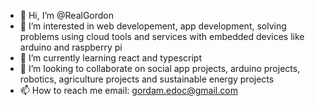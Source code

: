 - 👋 Hi, I’m @RealGordon
- 👀 I’m interested in web developement, app development, solving problems using cloud tools and services with embedded devices like arduino and raspberry pi
- 🌱 I’m currently learning react and typescript
- 💞️ I’m looking to collaborate on social app projects, arduino projects, robotics, agriculture projects and sustainable energy projects
- 📫 How to reach me  email: gordam.edoc@gmail.com

<!---
RealGordon/RealGordon is a ✨ special ✨ repository because its `README.md` (this file) appears on your GitHub profile.
You can click the Preview link to take a look at your changes.
--->
